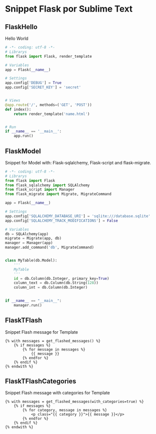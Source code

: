 # Snippet Flask por Sublime Text

## FlaskHello

Hello World

```python
# -*- coding: utf-8 -*-
# Librarys
from flask import Flask, render_template

# Variables
app = Flask(__name__)

# Settings
app.config['DEBUG'] = True
app.config['SECRET_KEY'] = 'secret'


# Views
@app.route('/', methods=('GET', 'POST'))
def index():
    return render_template('name.html')


# Run
if __name__ == '__main__':
    app.run()
```

## FlaskModel

Snippet for Model with: Flask-sqlalchemy, Flask-script and flask-migrate.

```python
# -*- coding: utf-8 -*-
# Librarys
from flask import Flask
from flask_sqlalchemy import SQLAlchemy
from flask_script import Manager
from flask_migrate import Migrate, MigrateCommand

app = Flask(__name__)

# Settings
app.config['SQLALCHEMY_DATABASE_URI'] = 'sqlite:///database.sqlite'
app.config['SQLALCHEMY_TRACK_MODIFICATIONS'] = False

# Variables
db = SQLAlchemy(app)
migrate = Migrate(app, db)
manager = Manager(app)
manager.add_command('db', MigrateCommand)


class MyTable(db.Model):
    '''
    MyTable
    '''
    id = db.Column(db.Integer, primary_key=True)
    column_text = db.Column(db.String(128))
    column_int = db.Column(db.Integer)
	

if __name__ == "__main__":
    manager.run()
```

## FlaskTFlash

Snippet Flash message for Template

```jinja
{% with messages = get_flashed_messages() %}
    {% if messages %}
        {% for message in messages %}
            {{ message }}
        {% endfor %}
    {% endif %}
{% endwith %}   
```

## FlaskTFlashCategories

Snippet Flash message with categories for Template

```jinja
{% with messages = get_flashed_messages(with_categories=true) %}
    {% if messages %}
        {% for category, message in messages %}
            <p class="{{ category }}">{{ message }}</p>
        {% endfor %}
    {% endif %}
{% endwith %}   
```

